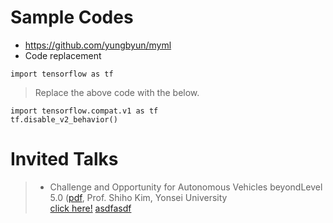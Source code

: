 # Sample Codes

* https://github.com/yungbyun/myml
* Code replacement
```
import tensorflow as tf
```
> Replace the above code with the below.
```
import tensorflow.compat.v1 as tf
tf.disable_v2_behavior()
```
# Invited Talks
> * Challenge and Opportunity for Autonomous Vehicles beyondLevel 5.0 ([pdf](./talks/autonomous_vehicles_beyond_level_5.pdf), Prof. Shiho Kim, Yonsei University <br/>
> <a href="./talks/autonomous_vehicles_beyond_level_5.pdf" download="./talks/autonomous_vehicles_beyond_level_5.pdf">click here!</a>
<a href="./talks/autonomous_vehicles_beyond_level_5.pdf" download>asdfasdf</a>
